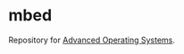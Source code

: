 mbed
====

Repository for [Advanced Operating Systems](http://www.ocw.titech.ac.jp/index.php?module=General&Nendo=2014&action=T0300&GakubuCD=226&GakkaCD=226716&KougiCD=76010).
